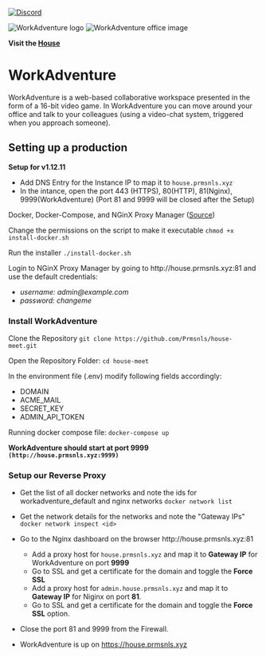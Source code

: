 [![Discord](https://img.shields.io/discord/821338762134290432?label=Discord)](https://discord.com/invite/CD9UXPgxr8)

![WorkAdventure logo](README-LOGO.svg)
![WorkAdventure office image](README-MAP.png)

**Visit the [House](https://house.prmsnls.xyz)**

# WorkAdventure

WorkAdventure is a web-based collaborative workspace presented in the form of a
16-bit video game. In WorkAdventure you can move around your office and talk to your colleagues (using a video-chat system, triggered when you approach someone).

## Setting up a production 
__Setup for v1.12.11__

- Add DNS Entry for the Instance IP to map it to `house.prmsnls.xyz`
- In the intance, open the port 443 (HTTPS), 80(HTTP), 81(Nginx), 9999(WorkAdventure)
(Port 81 and 9999 will be closed after the Setup)

Docker, Docker-Compose, and NGinX Proxy Manager ([Source](https://github.com/bmcgonag/docker_installs))

Change the permissions on the script to make it executable
`chmod +x install-docker.sh`

Run the installer
`./install-docker.sh`

Login to NGinX Proxy Manager by going to ht<span>tp://</span>house.prmsnls.xyz:81 and use the default credentials: <br />
- *username: admin<span>@</span>example.com*
- *password: changeme*

### Install WorkAdventure

Clone the Repository
`git clone https://github.com/Prmsnls/house-meet.git`

Open the Repository Folder:
`cd house-meet`

In the environment file (.env) modify following fields accordingly:
- DOMAIN
- ACME_MAIL
- SECRET_KEY
- ADMIN_API_TOKEN

Running docker compose file: 
`docker-compose up`

**WorkAdventure should start at port 9999 `(http://house.prmsnls.xyz:9999)`**

### Setup our Reverse Proxy

- Get the list of all docker networks and note the ids for workadventure_default and nginx networks
`docker network list`

- Get the network details for the networks and note the "Gateway IPs"
`docker network inspect <id>`

- Go to the Nginx dashboard on the browser ht<span>tp://</span>house.prmsnls.xyz:81
    - Add a proxy host for `house.prmsnls.xyz` and map it to **Gateway IP** for WorkAdventure on port **9999**
    - Go to SSL and get a certificate for the domain and toggle the **Force SSL**
    - Add a proxy host for `admin.house.prmsnls.xyz` and map it to **Gateway IP** for Niginx on port **81**.
    - Go to SSL and get a certificate for the domain and toggle the **Force SSL** option.

- Close the port 81 and 9999 from the Firewall.
- WorkAdventure is up on https://house.prmsnls.xyz
